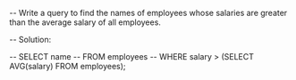 -- Write a query to find the names of employees whose salaries are greater than the average salary of all employees.


-- Solution: 

-- SELECT name 
-- FROM employees 
-- WHERE salary > (SELECT AVG(salary) FROM employees);